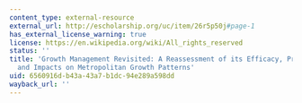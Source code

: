 ```yaml
---
content_type: external-resource
external_url: http://escholarship.org/uc/item/26r5p50j#page-1
has_external_license_warning: true
license: https://en.wikipedia.org/wiki/All_rights_reserved
status: ''
title: 'Growth Management Revisited: A Reassessment of its Efficacy, Price Effects
  and Impacts on Metropolitan Growth Patterns'
uid: 6560916d-b43a-43a7-b1dc-94e289a598dd
wayback_url: ''
---
```

